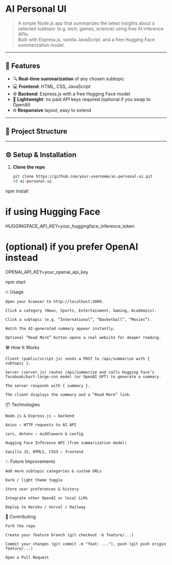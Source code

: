 # AI Personal UI

> A simple Node.js app that summarizes the latest insights about a selected subtopic (e.g. tech, games, science) using free AI inference APIs.  
> Built with Express.js, vanilla JavaScript, and a free Hugging Face summarization model.

---

## 🚀 Features

- 🔍 **Real-time summarization** of any chosen subtopic  
- 💻 **Frontend**: HTML, CSS, JavaScript  
- ⚙️ **Backend**: Express.js with a free Hugging Face model  
- 🔄 **Lightweight**: no paid API keys required (optional if you swap to OpenAI)  
- 🌐 **Responsive** layout, easy to extend

---

## 📂 Project Structure



---

## ⚙️ Setup & Installation

1. **Clone the repo**  
   ```bash
   git clone https://github.com/your-username/ai-personal-ui.git
   cd ai-personal-ui


npm install

# if using Hugging Face
HUGGINGFACE_API_KEY=your_huggingface_inference_token

# (optional) if you prefer OpenAI instead
OPENAI_API_KEY=your_openai_api_key


npm start


🔥 Usage

    Open your browser to http://localhost:3000.

    Click a category (News, Sports, Entertainment, Gaming, Academics).

    Click a subtopic (e.g. “International”, “Basketball”, “Movies”).

    Watch the AI-generated summary appear instantly.

    Optional “Read More” button opens a real website for deeper reading.

🛠️ How It Works

    Client (public/script.js) sends a POST to /api/summarize with { subtopic }.

    Server (server.js) routes /api/summarize and calls Hugging Face’s
    facebook/bart-large-cnn model (or OpenAI GPT) to generate a summary.

    The server responds with { summary }.

    The client displays the summary and a “Read More” link.

📦 Technologies

    Node.js & Express.js — backend

    Axios — HTTP requests to AI API

    cors, dotenv — middleware & config

    Hugging Face Inference API (free summarization model)

    Vanilla JS, HTML5, CSS3 — frontend

✨ Future Improvements

    Add more subtopic categories & custom URLs

    Dark / light theme toggle

    Store user preferences & history

    Integrate other OpenAI or local LLMs

    Deploy to Heroku / Vercel / Railway

🤝 Contributing

    Fork the repo

    Create your feature branch (git checkout -b feature/...)

    Commit your changes (git commit -m "feat: ..."), push (git push origin feature/...)

    Open a Pull Request
